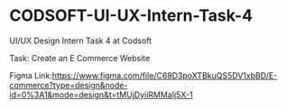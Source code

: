 # CODSOFT-UI-UX-Intern-Task-4
UI/UX Design Intern Task 4 at Codsoft

Task: Create an E Commerce Website

Figma Link:https://www.figma.com/file/C69D3poXTBkuQS5DV1xbBD/E-commerce?type=design&node-id=0%3A1&mode=design&t=tMUjDyiiRMMaIj5X-1
